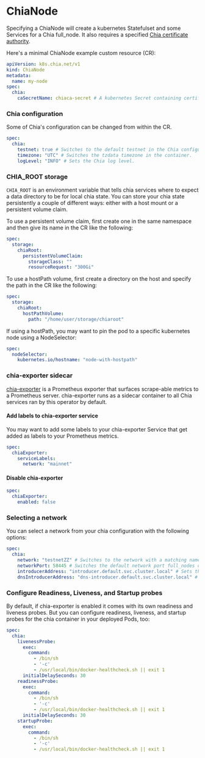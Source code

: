 # ChiaNode

Specifying a ChiaNode will create a kubernetes Statefulset and some Services for a Chia full_node. It also requires a specified [Chia certificate authority](chiaca.md).

Here's a minimal ChiaNode example custom resource (CR):

```yaml
apiVersion: k8s.chia.net/v1
kind: ChiaNode
metadata:
  name: my-node
spec:
  chia:
    caSecretName: chiaca-secret # A kubernetes Secret containing certificate authority files
```

### Chia configuration

Some of Chia's configuration can be changed from within the CR.

```yaml
spec:
  chia:
    testnet: true # Switches to the default testnet in the Chia configuration file.
    timezone: "UTC" # Switches the tzdata timezone in the container.
    logLevel: "INFO" # Sets the Chia log level.
```

### CHIA_ROOT storage

`CHIA_ROOT` is an environment variable that tells chia services where to expect a data directory to be for local chia state. You can store your chia state persistently a couple of different ways: either with a host mount or a persistent volume claim.


To use a persistent volume claim, first create one in the same namespace and then give its name in the CR like the following:

```yaml
spec:
  storage:
    chiaRoot:
      persistentVolumeClaim:
        storageClass: ""
        resourceRequest: "300Gi"
```

To use a hostPath volume, first create a directory on the host and specify the path in the CR like the following:

```yaml
spec:
  storage:
    chiaRoot:
      hostPathVolume:
        path: "/home/user/storage/chiaroot"
```

If using a hostPath, you may want to pin the pod to a specific kubernetes node using a NodeSelector:

```yaml
spec:
  nodeSelector:
    kubernetes.io/hostname: "node-with-hostpath"
```

### chia-exporter sidecar

[chia-exporter](https://github.com/chia-network/chia-exporter) is a Prometheus exporter that surfaces scrape-able metrics to a Prometheus server. chia-exporter runs as a sidecar container to all Chia services ran by this operator by default. 

#### Add labels to chia-exporter service

You may want to add some labels to your chia-exporter Service that get added as labels to your Prometheus metrics.

```yaml
spec:
  chiaExporter:
    serviceLabels:
      network: "mainnet"
```

#### Disable chia-exporter

```yaml
spec:
  chiaExporter:
    enabled: false
```

### Selecting a network

You can select a network from your chia configuration with the following options:

```yaml
spec:
  chia:
    network: "testnetZZ" # Switches to the network with a matching name in the chia config file.
    networkPort: 58445 # Switches the default network port full_nodes connect with.
    introducerAddress: "introducer.default.svc.cluster.local" # Sets the introducer address used in the chia config file.
    dnsIntroducerAddress: "dns-introducer.default.svc.cluster.local" # Sets the DNS introducer address used in the chia config file.
```

### Configure Readiness, Liveness, and Startup probes

By default, if chia-exporter is enabled it comes with its own readiness and liveness probes. But you can configure readiness, liveness, and startup probes for the chia container in your deployed Pods, too:

```yaml
spec:
  chia:
    livenessProbe:
      exec:
        command:
          - /bin/sh
          - '-c'
          - /usr/local/bin/docker-healthcheck.sh || exit 1
      initialDelaySeconds: 30
    readinessProbe:
      exec:
        command:
          - /bin/sh
          - '-c'
          - /usr/local/bin/docker-healthcheck.sh || exit 1
      initialDelaySeconds: 30
    startupProbe:
      exec:
        command:
          - /bin/sh
          - '-c'
          - /usr/local/bin/docker-healthcheck.sh || exit 1
```
